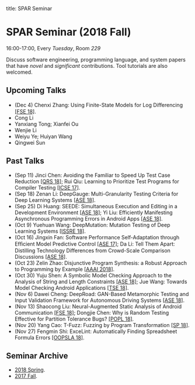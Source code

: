 title: SPAR Seminar

# SPAR Seminar (2018 Fall)

16:00-17:00, Every *Tuesday*, Room *229*

Discuss software engineering, programming language, and system papers that have *novel* and *significant* contributions. Tool tutorials are also welcomed.

## Upcoming Talks
* (Dec 4) Chenxi Zhang: Using Finite-State Models for Log Diﬀerencing [[FSE 18]](http://www.cs.tau.ac.il/~maozs/papers/log-diff-fse18.pdf).
* Cong Li
* Yanxiang Tong; Xianfei Ou
* Wenjie Li
* Weiyu Ye; Huiyan Wang
* Qingwei Sun

## Past Talks
* (Sep 11) Jinci Chen: Avoiding the Familiar to Speed Up Test Case Reduction [[QRS 18]](https://ieeexplore.ieee.org/document/8424994/); Rui Qiu: Learning to Prioritize Test Programs for Compiler Testing [[ICSE 17]](http://materials.dagstuhl.de/files/17/17502/17502.JunjieChen.Preprint.pdf).
* (Sep 18) Zenan Li: DeepGauge: Multi-Granularity Testing Criteria for Deep Learning Systems [[ASE 18]](https://arxiv.org/abs/1803.07519).
* (Sep 25) Di Huang: SEEDE: Simultaneous Execution and Editing in a Development Environment [[ASE 18]](https://doi.org/10.1145/3238147.3238182); Yi Liu: Efficiently Manifesting Asynchronous Programming Errors in Android Apps [[ASE 18]](https://tingsu.github.io/files/ase18-async.pdf).
* (Oct 9) Yuehuan Wang: DeepMutation: Mutation Testing of Deep Learning Systems [[ISSRE 18]](https://arxiv.org/pdf/1805.05206.pdf).
* (Oct 16) Jingxin Fan: Software Performance Self-Adaptation through Efﬁcient Model Predictive Control [[ASE 17]](http://cse.lab.imtlucca.it/~mirco.tribastone/papers/ase2017.pdf); Da Li: Tell Them Apart: Distilling Technology Differences from Crowd-Scale Comparison Discussions [[ASE 18]](https://chunyang-chen.github.io/publication/diffSimilarTech.pdf).
* (Oct 23) Zelin Zhao: Disjunctive Program Synthesis: a Robust Approach to Programming by Example [[AAAI 2018]](https://www.aaai.org/ocs/index.php/AAAI/AAAI18/paper/view/17055/15835).
* (Oct 30) Yuju Shen: A Symbolic Model Checking Approach to the Analysis of String and Length Constraints [[ASE 18]](https://dl.acm.org/ft_gateway.cfm?id=3238189&ftid=1995572&dwn=1&CFID=26138668&CFTOKEN=ae9586e38acef0e9-41BBF88E-F72B-F23B-16CF441A7C313EBE); Jue Wang: Towards Model Checking Android Applications [[TSE 18]](https://ieeexplore.ieee.org/document/7911333).
* (Nov 6) Dawei Cheng: DeepRoad: GAN-Based Metamorphic Testing and Input Validation Framework for Autonomous Driving Systems [[ASE 18]](http://www.utdallas.edu/~lxz144130/publications/ase2018.pdf).
* (Nov 13) Shaocong Liu: Neural-Augmented Static Analysis of Android Communication [[FSE 18]](http://pages.cs.wisc.edu/~aws/papers/fse18a.pdf); Dongjie Chen: Why is Random Testing Effective for Partition Tolerance Bugs? [[POPL 18]](https://dl.acm.org/citation.cfm?id=3177123.3158134).
* (Nov 20) Yang Cao: T-Fuzz: Fuzzing by Program Transformation [[SP 18]](https://nebelwelt.net/publications/files/18Oakland.pdf).
* (Nov 27) Fengmin Shi: ExceLint: Automatically Finding Spreadsheet Formula Errors [[OOPSLA 18]](https://dl.acm.org/citation.cfm?id=3276518).

## Seminar Archive

* [2018 Spring](2018spring).
* [2017 Fall](2017fall).
